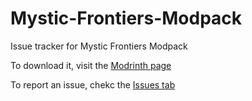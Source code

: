 # Mystic-Frontiers-Modpack
Issue tracker for Mystic Frontiers Modpack

To download it, visit the [Modrinth page](https://modrinth.com/modpack/mystic-frontiers)

To report an issue, chekc the [Issues tab](https://github.com/joaovitorborges/Mystic-Frontiers-Modpack/issues)
